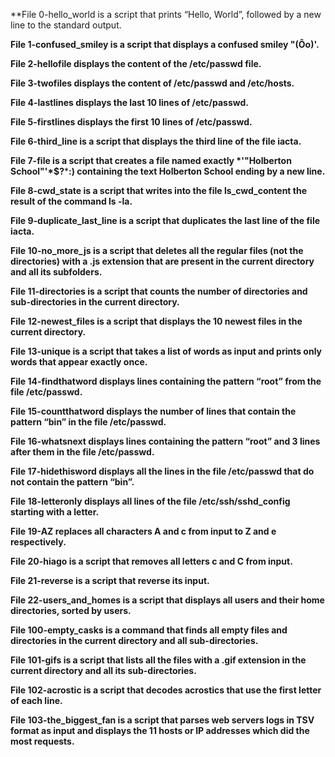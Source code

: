 **File 0-hello_world is a script that prints “Hello, World”, followed by a new line to the standard output.

**File 1-confused_smiley is a script that displays a confused smiley "(Ôo)'.**

**File 2-hellofile displays the content of the /etc/passwd file.**

**File 3-twofiles displays the content of /etc/passwd and /etc/hosts.**

**File 4-lastlines displays the last 10 lines of /etc/passwd.**

**File 5-firstlines displays the first 10 lines of /etc/passwd.**

**File 6-third_line is a script that displays the third line of the file iacta.**

**File 7-file is a script that creates a file named exactly *\'"Holberton School"'\*$?*****:) containing the text Holberton School ending by a new line.**

**File 8-cwd_state is a script that writes into the file ls_cwd_content the result of the command ls -la.**

**File 9-duplicate_last_line is a script that duplicates the last line of the file iacta.**

**File 10-no_more_js is a script that deletes all the regular files (not the directories) with a .js extension that are present in the current directory and all its subfolders.**

**File 11-directories is a script that counts the number of directories and sub-directories in the current directory.**

**File 12-newest_files is a script that displays the 10 newest files in the current directory.**

**File 13-unique is a script that takes a list of words as input and prints only words that appear exactly once.**

**File 14-findthatword displays lines containing the pattern “root” from the file /etc/passwd.**

**File 15-countthatword displays the number of lines that contain the pattern “bin” in the file /etc/passwd.**

**File 16-whatsnext displays lines containing the pattern “root” and 3 lines after them in the file /etc/passwd.**

**File 17-hidethisword displays all the lines in the file /etc/passwd that do not contain the pattern “bin”.**

**File 18-letteronly displays all lines of the file /etc/ssh/sshd_config starting with a letter.**

**File 19-AZ replaces all characters A and c from input to Z and e respectively.**

**File 20-hiago is a script that removes all letters c and C from input.**

**File 21-reverse is a script that reverse its input.**

**File 22-users_and_homes is a script that displays all users and their home directories, sorted by users.**

**File 100-empty_casks is a command that finds all empty files and directories in the current directory and all sub-directories.**

**File 101-gifs is a script that lists all the files with a .gif extension in the current directory and all its sub-directories.**

**File 102-acrostic is a script that decodes acrostics that use the first letter of each line.**

**File 103-the_biggest_fan is a script that parses web servers logs in TSV format as input and displays the 11 hosts or IP addresses which did the most requests.**
